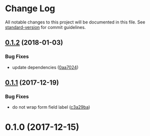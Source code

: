 # Change Log

All notable changes to this project will be documented in this file. See [standard-version](https://github.com/conventional-changelog/standard-version) for commit guidelines.

<a name="0.1.2"></a>
## [0.1.2](https://github.com/dessant/ext-components/compare/v0.1.1...v0.1.2) (2018-01-03)


### Bug Fixes

* update dependencies ([0aa7024](https://github.com/dessant/ext-components/commit/0aa7024))



<a name="0.1.1"></a>
## [0.1.1](https://github.com/dessant/ext-components/compare/v0.1.0...v0.1.1) (2017-12-19)


### Bug Fixes

* do not wrap form field label ([c3a29ba](https://github.com/dessant/ext-components/commit/c3a29ba))



<a name="0.1.0"></a>
# 0.1.0 (2017-12-15)
